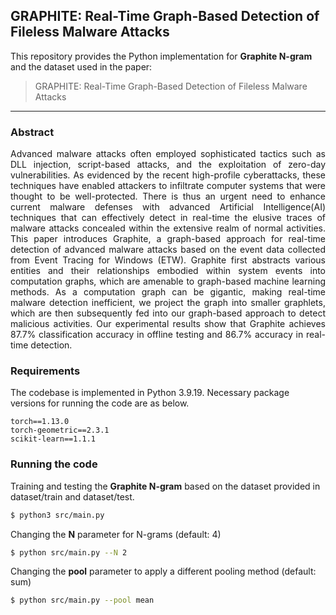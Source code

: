 ## GRAPHITE: Real-Time Graph-Based Detection of Fileless Malware Attacks

This repository provides the Python implementation for **Graphite N-gram** and the dataset used in the paper:
> GRAPHITE: Real-Time Graph-Based Detection of Fileless Malware Attacks

---------------------

### Abstract

<p align="justify">
Advanced malware attacks often
employed sophisticated tactics such as DLL injection, script-based attacks, and the exploitation of zero-day vulnerabilities. As evidenced by the recent high-profile cyberattacks, these techniques have enabled attackers to infiltrate computer systems that were thought to be well-protected.
There is thus an urgent need to enhance current malware defenses with advanced Artificial Intelligence(AI) techniques that can effectively detect in real-time the elusive traces of malware attacks concealed within the extensive realm of normal
activities. This paper introduces Graphite, a graph-based approach for real-time detection of advanced malware attacks based on the event data collected from Event Tracing for Windows (ETW). Graphite first abstracts various entities and their relationships embodied within system events into computation graphs, which are amenable to graph-based machine learning methods. As a computation graph can be gigantic, making real-time malware detection inefficient, we project the graph into smaller graphlets, which are then subsequently fed into our graph-based approach to detect malicious activities. Our experimental results show that Graphite achieves 87.7% classification accuracy in offline testing and 86.7% accuracy in real-time detection.</p>



### Requirements
The codebase is implemented in Python 3.9.19. Necessary package versions for running the code are as below.
```
torch==1.13.0
torch-geometric==2.3.1
scikit-learn==1.1.1
```

### Running the code
Training and testing the **Graphite N-gram** based on the dataset provided in dataset/train and dataset/test. 
```sh
$ python3 src/main.py
```

Changing the **N** parameter for N-grams (default: 4)
```sh
$ python src/main.py --N 2
```

Changing the **pool** parameter to apply a different pooling method (default: sum)
```sh
$ python src/main.py --pool mean
```

